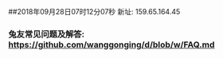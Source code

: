 ##2018年09月28日07时12分07秒 新址: 159.65.164.45
### 兔友常见问题及解答: https://github.com/wanggonging/d/blob/w/FAQ.md
